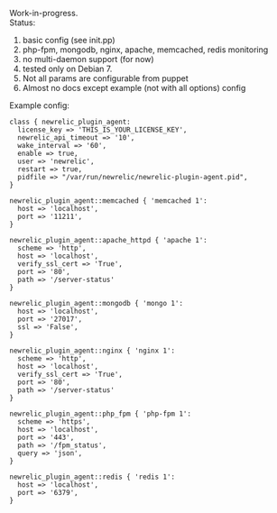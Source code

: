 Work-in-progress.  
Status:  
1) basic config (see init.pp)  
2) php-fpm, mongodb, nginx, apache, memcached, redis monitoring  
3) no multi-daemon support (for now)  
4) tested only on Debian 7.  
5) Not all params are configurable from puppet
6) Almost no docs except example (not with all options) config

Example config:
```puppet
class { newrelic_plugin_agent:
  license_key => 'THIS_IS_YOUR_LICENSE_KEY',
  newrelic_api_timeout => '10',
  wake_interval => '60',
  enable => true,
  user => 'newrelic',
  restart => true,
  pidfile => "/var/run/newrelic/newrelic-plugin-agent.pid",
}

newrelic_plugin_agent::memcached { 'memcached 1':
  host => 'localhost',
  port => '11211',
}

newrelic_plugin_agent::apache_httpd { 'apache 1': 
  scheme => 'http',
  host => 'localhost',
  verify_ssl_cert => 'True',
  port => '80',
  path => '/server-status'
}

newrelic_plugin_agent::mongodb { 'mongo 1':
  host => 'localhost',
  port => '27017',
  ssl => 'False',
}

newrelic_plugin_agent::nginx { 'nginx 1':
  scheme => 'http',
  host => 'localhost',
  verify_ssl_cert => 'True',
  port => '80',
  path => '/server-status'
}

newrelic_plugin_agent::php_fpm { 'php-fpm 1':
  scheme => 'https',
  host => 'localhost',
  port => '443',
  path => '/fpm_status',
  query => 'json',
}

newrelic_plugin_agent::redis { 'redis 1': 
  host => 'localhost',
  port => '6379',
}
```

